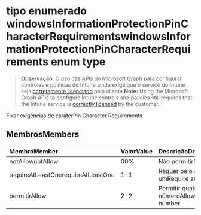 # <a name="windowsinformationprotectionpincharacterrequirements-enum-type"></a><span data-ttu-id="5a3da-101">tipo enumerado windowsInformationProtectionPinCharacterRequirements</span><span class="sxs-lookup"><span data-stu-id="5a3da-101">windowsInformationProtectionPinCharacterRequirements enum type</span></span>

> <span data-ttu-id="5a3da-102">**Observação:** O uso das APIs do Microsoft Graph para configurar controles e políticas do Intune ainda exige que o serviço do Intune seja [corretamente licenciado](https://go.microsoft.com/fwlink/?linkid=839381) pelo cliente.</span><span class="sxs-lookup"><span data-stu-id="5a3da-102">**Note:** Using the Microsoft Graph APIs to configure Intune controls and policies still requires that the Intune service is [correctly licensed](https://go.microsoft.com/fwlink/?linkid=839381) by the customer.</span></span>

<span data-ttu-id="5a3da-103">Fixar exigências de caráter</span><span class="sxs-lookup"><span data-stu-id="5a3da-103">Pin Character Requirements</span></span>
## <a name="members"></a><span data-ttu-id="5a3da-104">Membros</span><span class="sxs-lookup"><span data-stu-id="5a3da-104">Members</span></span>
|<span data-ttu-id="5a3da-105">Membro</span><span class="sxs-lookup"><span data-stu-id="5a3da-105">Member</span></span>|<span data-ttu-id="5a3da-106">Valor</span><span class="sxs-lookup"><span data-stu-id="5a3da-106">Value</span></span>|<span data-ttu-id="5a3da-107">Descrição</span><span class="sxs-lookup"><span data-stu-id="5a3da-107">Description</span></span>|
|:---|:---|:---|
|<span data-ttu-id="5a3da-108">notAllow</span><span class="sxs-lookup"><span data-stu-id="5a3da-108">notAllow</span></span>|<span data-ttu-id="5a3da-109">0</span><span class="sxs-lookup"><span data-stu-id="5a3da-109">0%</span></span>|<span data-ttu-id="5a3da-110">Não permitir</span><span class="sxs-lookup"><span data-stu-id="5a3da-110">Not allow</span></span>|
|<span data-ttu-id="5a3da-111">requireAtLeastOne</span><span class="sxs-lookup"><span data-stu-id="5a3da-111">requireAtLeastOne</span></span>|<span data-ttu-id="5a3da-112">1</span><span class="sxs-lookup"><span data-stu-id="5a3da-112">-1</span></span>|<span data-ttu-id="5a3da-113">Requer pelo menos um</span><span class="sxs-lookup"><span data-stu-id="5a3da-113">Require atleast one</span></span>|
|<span data-ttu-id="5a3da-114">permitir</span><span class="sxs-lookup"><span data-stu-id="5a3da-114">Allow</span></span>|<span data-ttu-id="5a3da-115">2</span><span class="sxs-lookup"><span data-stu-id="5a3da-115">-2</span></span>|<span data-ttu-id="5a3da-116">Permitir qualquer número</span><span class="sxs-lookup"><span data-stu-id="5a3da-116">Allow any number</span></span>|








